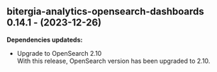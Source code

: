 ## bitergia-analytics-opensearch-dashboards 0.14.1 - (2023-12-26)

**Dependencies updateds:**

 * Upgrade to OpenSearch 2.10\
   With this release, OpenSearch version has been upgraded to 2.10.

